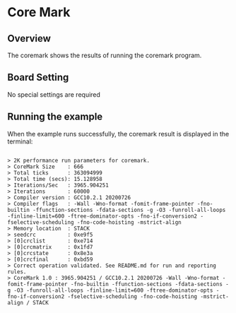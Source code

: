 # Core Mark
## Overview

The coremark shows the results of running the coremark program.

## Board Setting

No special settings are required

## Running the example

When the example runs successfully, the coremark result is displayed in the terminal:
```

> 2K performance run parameters for coremark.
> CoreMark Size    : 666
> Total ticks      : 363094999
> Total time (secs): 15.128958
> Iterations/Sec   : 3965.904251
> Iterations       : 60000
> Compiler version : GCC10.2.1 20200726
> Compiler flags   : -Wall -Wno-format -fomit-frame-pointer -fno-builtin -ffunction-sections -fdata-sections -g -O3 -funroll-all-loops -finline-limit=600 -ftree-dominator-opts -fno-if-conversion2 -fselective-scheduling -fno-code-hoisting -mstrict-align
> Memory location  : STACK
> seedcrc          : 0xe9f5
> [0]crclist       : 0xe714
> [0]crcmatrix     : 0x1fd7
> [0]crcstate      : 0x8e3a
> [0]crcfinal      : 0xbd59
> Correct operation validated. See README.md for run and reporting rules.
> CoreMark 1.0 : 3965.904251 / GCC10.2.1 20200726 -Wall -Wno-format -fomit-frame-pointer -fno-builtin -ffunction-sections -fdata-sections -g -O3 -funroll-all-loops -finline-limit=600 -ftree-dominator-opts -fno-if-conversion2 -fselective-scheduling -fno-code-hoisting -mstrict-align / STACK

```